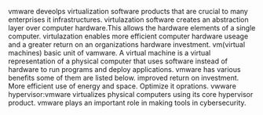 vmware deveolps virtualization software products that are crucial to many enterprises it infrastructures.
virtulazation software creates an abstraction layer over computer hardware.This allows the hardware elements of a single computer.
virtulazation enables more efficient computer hardware useage and a greater return on an organizations hardware investment.
vm(virtual machines) basic unit of vamware.
A virtual machine is a virtual representation of a physical computer that uses software instead of hardware to run programs and deploy applications.
vmware has various benefits some of them are listed below.
improved return on investment.
More efficient use of energy and space.
Optimize it oprations.
vwware hypervisor:vmware virtualizes physical computers using its core hypervisor product.
vmware plays an important role in making tools in cybersecurity.
